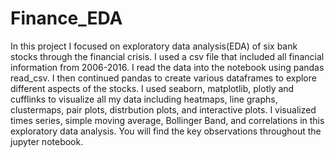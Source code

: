 # Finance_EDA
In this project I focused on exploratory data analysis(EDA) of six bank stocks through the financial crisis. 
I used a csv file that included all financial information from 2006-2016. I read the data into the notebook 
using pandas read_csv. I then continued pandas to create various dataframes to explore different aspects of the 
stocks. I used seaborn, matplotlib, plotly and cufflinks to visualize all my data including heatmaps, line 
graphs, clustermaps, pair plots, distrbution plots, and interactive plots. I visualized times series, simple
moving average, Bollinger Band, and correlations in this exploratory data analysis. You will find the key 
observations throughout the jupyter notebook. 
